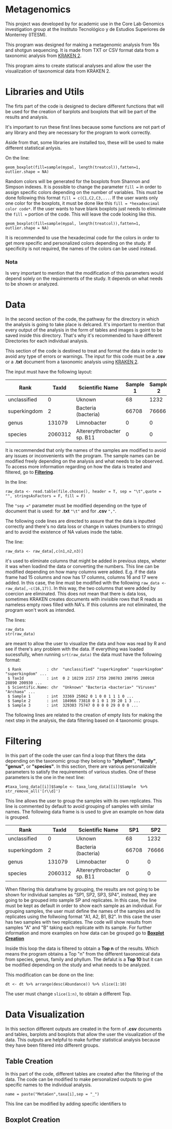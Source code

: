 # Metagenomics  
This project was developed by for academic use in the Core Lab Genomics investigation group at the Instituto Tecnológico y de Estudios Superiores de Monterrey (ITESM).

This program was designed for making a metagenomic analysis from 16s and shotgun sequencing. It is made from TXT or CSV format data from a taxonomic analysis from [KRAKEN 2](https://github.com/DerrickWood/kraken2.).

This program aims to create statiscal analyses and allow the user the visualization of taxonomical data from KRAKEN 2. 

# Libraries and Utils 

The firts part of the code is designed to declare different functions that will be used for the creation of barplots and boxplots that will be part of the results and analysis. 

It's important to run these first lines because some functions are not part of any library and they are necessary for the program to work correctly.

Aside from that, some libraries are installed too, these will be used to make different statistical anlysis. 


On the line:
```Rscript
geom_boxplot(fill=sample(mypal, length(treatcol)),fatten=1, outlier.shape = NA)
```
Random colors will be generated for the boxplots from Shannon and Simpson indexes. It is possible to change the parameter `fill =` in order to assign specific colors depending on the number of variables. This must be done following this format `fill = c(C1,C2,C3,...`. If the user wants only one color for the boxplots, it must be done like this  `fill = *hexadexcimal color code*`. If the user wants to have blank boxplots just needs to eliminate the `fill =` portion of the code. This will leave the code looking like this.

```Rscript
geom_boxplot(fill=sample(mypal, length(treatcol)),fatten=1, outlier.shape = NA)
```

It is recommended to use the hexadecimal code for the colors in order to get more specific and personalized colors depending on the study. If specificity is not required, the names of the colors can be used instead. 

### Nota 
Is very important to mention that the modification of this parameters would depend solely on the requirements of the study. It depends on what needs to be shown or analyzed. 

# Data
In the second section of the code, the pathway for the directory in which the analysis is going to take place is delcared. It's important to mention that every output of the analysis in the form of tables and images is goint to be saved inside this directory.  That's why it's recommended to have different Directories for each individual analysis. 

This section of the code is destined to treat and format the data in order to avoid any type of errors or warnings. The input for this code must be a **.csv** or a **.txt** document from a taxonomic analysis using [KRAKEN 2](https://github.com/DerrickWood/kraken2.). 


The input must have the following layout: 


| Rank | TaxId | Scientific Name | Sample 1 | Sample 2 | Sample 3 | 
| --- | --- | --- | --- | --- | --- |
| unclassified  | 0 | Uknown | 68 | 1232 | 1696 |
| superkingdom | 2 | Bacteria (bacteria) | 66708 | 76666 | 64937 | 
| genus | 131079 | Limnobacter| 0 | 0 | 0 |
| species | 2060312 | Altererythrobacter sp. B11 | 0 | 0 | 2 |

It is recommended that only the names of the samples are modified to avoid any issues or inconvenients with the program. The sample names can be modified freely depending on the analysis and what needs to be observed. To access more information regarding on how the data is treated and filtered, go to [**Filtering**](#Filtering).

In the line:
```Rscript
raw_data <- read.table(file.choose(), header = T, sep = "\t",quote = "", stringsAsFactors = F, fill = F)
```

The `"sep ="` parameter must be modified depending on the type of document that is used: for **.txt** `"\t"` and for **.csv** `","`. 

The following code lines are directed to assure that the data is inputted correctly and there's no data loss or change in values (numbers to strings) and to avoid the existence of NA values insde the table.

The line: 
```Rscript
raw_data <- raw_data[,c(n1,n2,n3)]
```
it's used to eliminate columns that might be added in previous steps, wheter it was when loadind the data or converting the numbers. This line can be modified depending on how many columns were added. E.g. if the data frame had 15 columns and now has 17 columns, columns 16 and 17 were added. In this case, the line must be modified with the following `raw_data <- raw_data[,-c(16,17)]`. In this way, the two columns that were added by coercion are eliminated. This does not mean that there is data loss, sometimes KRAKEN creates documents with invisible rows that R reads as nameless empty rows filled with NA's. If this columns are not eliminated, the program won't work as intended. 

The lines:
  
```Rscript
raw_data
str(raw_data)
```

are meant to allow the user to visualize the data and how was read by R and see if there's any problem with the data. If everything was loaded sucessfully, when running `srt(raw_data)` the data must have the following format: 
            
```
 $ Rank           : chr  "unclassified" "superkingdom" "superkingdom" "superkingdom" ...
 $ TaxId          : int  0 2 10239 2157 2759 200783 200795 200918 28890 200930 ...
 $ Scientific.Name: chr  "Unknown" "Bacteria <bacteria>" "Viruses" "Archaea" ...
 $ Sample 1       : int  33369 25062 0 1 0 0 1 1 1 0 ...
 $ Sample 2       : int  184966 73818 0 1 0 1 39 20 1 3 ...
 $ Sample 3       : int  329303 75747 0 0 0 0 29 0 0 0 ...
```
The following lines are related to the creation of empty lists for making the next step in the analysis, the data filtering based on 4 taxonomic groups. 
            
# Filtering

In this part of the code the user can find a loop that filters the data depending on the taxonomic group they belong to **"phyllum"**, **"family"**, **"genus"**, or **"species"**. In this section, there are various personalizable parameters to satisfy the requirements of various studies. One of these parameters is the one in the next line:

```Rscript
#taxa_long_data[[i]]$Sample <- taxa_long_data[[i]]$Sample  %>% str_remove_all('[r\\d]') 
```
This line allows the user to group the samples with its own replicates. This line is commented by default to avoid grouping of samples with similar names. 
The following data frame is is used to give an example on how data is grouped. 

| Rank | TaxId | Scientific Name | SP1 | SP2 | SP3 | SP4
| --- | --- | --- | --- | --- | --- | --- |
| unclassified | 0 | Uknown | 68 | 1232 | 1696 | 22013 |
| superkingdom | 2 | Bacteria (bacteria) | 66708 | 76666 | 64937 | 25496 |
| genus | 131079 | Limnobacter| 0 | 0 | 0 | 90 |
| species | 2060312 | Altererythrobacter sp. B11 | 0 | 0 | 2 | 10 |

When filtering this dataframe by grouping, the results are not going to be shown for individual samples as "SP1, SP2, SP3, SP4", instead, they are going to be grouped into sample SP and replicates. In this case, the line must be kept as default in order to show each sample as an individual. For grouping samples, the user must define the names of the samples and its replicates using the follwoing format "A1, A2, B1, B2". In this case the user has two samples with two replicates. The code will show results from samples "A" and "B" taking each replicate with its sample. For further information and more examples on how data can be grouped go to [**Boxplot Creation**](##Boxplot-Creation)


Inside this loop the data is filtered to obtain a **Top n** of the results. Which means the program obtains a Top "n" from the different taxonomical data from species, genus, family and phyllum. The defalut is a **Top 10** but it can be modified depending on the study and what needs to be analyzed. 

This modification can be done on the line:
```Rscript
dt <- dt %>% arrange(desc(Abundance)) %>% slice(1:10)  
```
The user must change `slice(1:n)`, to obtain a different Top. 

# Data Visualization 

In this section different outputs are created in the form of **.csv** documents and tables, barplots and boxplots that allow the user the visualization of the data. This outputs are helpful to make further statistical analysis because they have been filtered into different groups.

## Table Creation 

In this part of the code, different tables are created after the filtering of the data. The code can be modified to make personalized outputs to give specific names to the individual analysis. 

```Rscript
name = paste("MetaGen",taxa[i],sep = "_") 
```
This line can be modified by adding specific identifiers to 

## Boxplot Creation 
